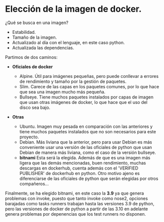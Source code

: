 # Elección de la imagen de docker.

¿Qué se busca en una imagen?

- Estabilidad.
- Tamaño de la imagen.
- Actualizado al día con el lenguaje, en este caso python.
- Actualizada las dependencias.

Partimos de dos caminos:

- **Oficiales de docker**

    - Alpine. Útil para imágenes pequeñas, pero puede conllevar a errores de rendimiento y tamaño por la gestión de paquetes.
    - Slim. Carece de las capas en los paquetes comunes, por lo que hace que sea una imagen mucho más pequeña.
    - Bullseye. Tiene muchos paquetes instalados por capas de imagen que usan otras imágenes de docker, lo que hace que el uso del disco sea bajo.

- **Otras**

    - Ubuntu. Imagen muy pesada en comparación con las anteriores y tiene muchos paquetes instalados que no son necesarios para este proyecto.
    - Debian. Más liviana que la anterior, pero para usar Debian es más conveniente usar una versión de las oficiales de python que usan Debian de manera más liviana, como el caso de la versión bullseye.
    - **bitnami** Esta será la elegida. Además de que es una imagen más ligera que las demás mencionadas, buen rendimiento, muchas descargas en dockerhub, cuenta además con el 'VERIFIED PUBLISHER' de dockerhub en python. Otro motivo ajeno es diferenciarse de las oficiales de python que serán elegidas por otros compañeros...

Finalmente, se ha elegido bitnami, en este caso la **3.9** ya que genera problemas con invoke, puesto que tanto invoke como nose2, opciones barajadas como tasks runners trabajan hasta las versiones 3.9 de python, pero las versiones de docker de python a partir de las 3.10 en adelante genera problemas por depenencias que los test runners no disponen. 
